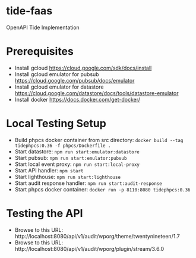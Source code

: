 # tide-faas
OpenAPI Tide Implementation

# Prerequisites
* Install gcloud https://cloud.google.com/sdk/docs/install
* Install gcloud emulator for pubsub https://cloud.google.com/pubsub/docs/emulator
* Install gcloud emulator for datastore https://cloud.google.com/datastore/docs/tools/datastore-emulator
* Install docker https://docs.docker.com/get-docker/

# Local Testing Setup

* Build phpcs docker container from src directory: `docker build --tag tidephpcs:0.36 -f phpcs/Dockerfile .`
* Start datastore: `npm run start:emulator:datastore`
* Start pubsub: `npm run start:emulator:pubsub`
* Start local event proxy: `npm run start:local-proxy`
* Start API handler: `npm start`
* Start lighthouse: `npm run start:lighthouse`
* Start audit response handler: `npm run start:audit-response`
* Start phpcs docker container: `docker run -p 8110:8080 tidephpcs:0.36`

# Testing the API

* Browse to this URL: http://localhost:8080/api/v1/audit/wporg/theme/twentynineteen/1.7
* Browse to this URL: http://localhost:8080/api/v1/audit/wporg/plugin/stream/3.6.0
